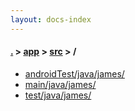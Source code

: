 ```yaml
---
layout: docs-index
---
```

#### [.](./../../index) > [app](./../index) > [src](./index) > **/**

- [androidTest/java/james/](androidTest/java/james/)
- [main/java/james/](main/java/james/)
- [test/java/james/](test/java/james/)
